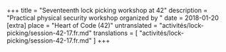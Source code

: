 +++
title = "Seventeenth lock picking workshop at 42"
description = "Practical physical security workshop organized by "
date = 2018-01-20
[extra]
place = "Heart of Code (42)"
untranslated = "activités/lock-picking/session-42-17.fr.md"
translations = [
    "activités/lock-picking/session-42-17.fr.md"
]
+++
